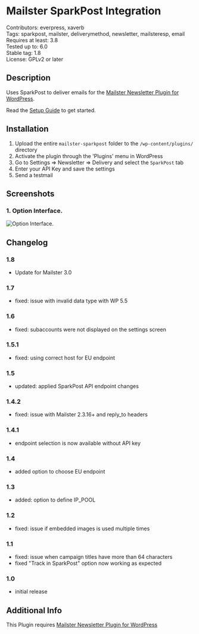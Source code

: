 # Mailster SparkPost Integration

Contributors: everpress, xaverb  
Tags: sparkpost, mailster, deliverymethod, newsletter, mailsteresp, email
Requires at least: 3.8  
Tested up to: 6.0  
Stable tag: 1.8  
License: GPLv2 or later

## Description

Uses SparkPost to deliver emails for the [Mailster Newsletter Plugin for WordPress](https://mailster.co/?utm_campaign=wporg&utm_source=SparkPost+integration+for+Mailster&utm_medium=readme).

Read the [Setup Guide](https://kb.mailster.co/send-your-newsletters-via-sparkpost/?utm_campaign=wporg&utm_source=SparkPost+integration+for+Mailster&utm_medium=readme) to get started.

## Installation

1. Upload the entire `mailster-sparkpost` folder to the `/wp-content/plugins/` directory
2. Activate the plugin through the 'Plugins' menu in WordPress
3. Go to Settings => Newsletter => Delivery and select the `SparkPost` tab
4. Enter your API Key and save the settings
5. Send a testmail

## Screenshots

### 1. Option Interface.

![Option Interface.](https://ps.w.org/mailster-sparkpost/assets/screenshot-1.png)

## Changelog

### 1.8

-   Update for Mailster 3.0

### 1.7

-   fixed: issue with invalid data type with WP 5.5

### 1.6

-   fixed: subaccounts were not displayed on the settings screen

### 1.5.1

-   fixed: using correct host for EU endpoint

### 1.5

-   updated: applied SparkPost API endpoint changes

### 1.4.2

-   fixed: issue with Mailster 2.3.16+ and reply_to headers

### 1.4.1

-   endpoint selection is now available without API key

### 1.4

-   added option to choose EU endpoint

### 1.3

-   added: option to define IP_POOL

### 1.2

-   fixed: issue if embedded images is used multiple times

### 1.1

-   fixed: issue when campaign titles have more than 64 characters
-   fixed "Track in SparkPost" option now working as expected

### 1.0

-   initial release

## Additional Info

This Plugin requires [Mailster Newsletter Plugin for WordPress](https://mailster.co/?utm_campaign=wporg&utm_source=SparkPost+integration+for+Mailster&utm_medium=readme)
